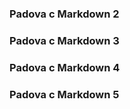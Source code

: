   

### Padova с Markdown 2

### Padova с Markdown 3

### Padova с Markdown 4

### Padova с Markdown 5
